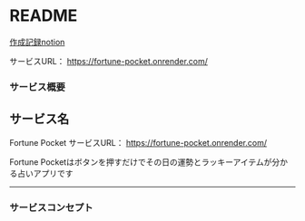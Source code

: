 # README

[作成記録notion](https://low-termite-482.notion.site/c2d16d86749b4df7bc0d90bd272f5923)

サービスURL： https://fortune-pocket.onrender.com/


### サービス概要

## サービス名

Fortune Pocket
サービスURL： https://fortune-pocket.onrender.com/

Fortune Pocketはボタンを押すだけでその日の運勢とラッキーアイテムが分かる占いアプリです


***

### サービスコンセプト


